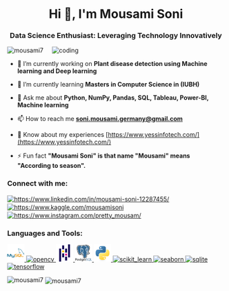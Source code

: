 
<h1 align="center">Hi 👋, I'm Mousami Soni</h1>
<h3 align="center">Data Science Enthusiast: Leveraging Technology Innovatively</h3>

<img align="right" alt="coding" width="400" src="https://user-images.githubusercontent.com/74038190/236119160-976a0405-caa7-470c-9356-16d43402ea0a.gif">

<p align="left"> <img src="https://komarev.com/ghpvc/?username=mousami7&label=Profile%20views&color=0e75b6&style=flat" alt="mousami7" /> </p>

- 🔭 I’m currently working on **Plant disease detection using Machine learning and Deep learning**

- 🌱 I’m currently learning **Masters in Computer Science in (IUBH)**

- 💬 Ask me about **Python, NumPy, Pandas, SQL, Tableau, Power-BI, Machine learning**

- 📫 How to reach me **soni.mousami.germany@gmail.com**

- 📄 Know about my experiences [https://www.yessinfotech.com/](https://www.yessinfotech.com/)

- ⚡ Fun fact **"Mousami Soni" is that name "Mousami" means "According to season".**

<h3 align="left">Connect with me:</h3>
<p align="left">
<a href="https://linkedin.com/in/https://www.linkedin.com/in/mousami-soni-12287455/" target="blank"><img align="center" src="https://raw.githubusercontent.com/rahuldkjain/github-profile-readme-generator/master/src/images/icons/Social/linked-in-alt.svg" alt="https://www.linkedin.com/in/mousami-soni-12287455/" height="30" width="40" /></a>
<a href="https://kaggle.com/https://www.kaggle.com/mousamisoni" target="blank"><img align="center" src="https://raw.githubusercontent.com/rahuldkjain/github-profile-readme-generator/master/src/images/icons/Social/kaggle.svg" alt="https://www.kaggle.com/mousamisoni" height="30" width="40" /></a>
<a href="https://instagram.com/https://www.instagram.com/pretty_mousam/" target="blank"><img align="center" src="https://raw.githubusercontent.com/rahuldkjain/github-profile-readme-generator/master/src/images/icons/Social/instagram.svg" alt="https://www.instagram.com/pretty_mousam/" height="30" width="40" /></a>
</p>

<h3 align="left">Languages and Tools:</h3>
<p align="left"> <a href="https://www.mysql.com/" target="_blank" rel="noreferrer"> <img src="https://raw.githubusercontent.com/devicons/devicon/master/icons/mysql/mysql-original-wordmark.svg" alt="mysql" width="40" height="40"/> </a> <a href="https://opencv.org/" target="_blank" rel="noreferrer"> <img src="https://www.vectorlogo.zone/logos/opencv/opencv-icon.svg" alt="opencv" width="40" height="40"/> </a> <a href="https://pandas.pydata.org/" target="_blank" rel="noreferrer"> <img src="https://raw.githubusercontent.com/devicons/devicon/2ae2a900d2f041da66e950e4d48052658d850630/icons/pandas/pandas-original.svg" alt="pandas" width="40" height="40"/> </a> <a href="https://www.postgresql.org" target="_blank" rel="noreferrer"> <img src="https://raw.githubusercontent.com/devicons/devicon/master/icons/postgresql/postgresql-original-wordmark.svg" alt="postgresql" width="40" height="40"/> </a> <a href="https://www.python.org" target="_blank" rel="noreferrer"> <img src="https://raw.githubusercontent.com/devicons/devicon/master/icons/python/python-original.svg" alt="python" width="40" height="40"/> </a> <a href="https://scikit-learn.org/" target="_blank" rel="noreferrer"> <img src="https://upload.wikimedia.org/wikipedia/commons/0/05/Scikit_learn_logo_small.svg" alt="scikit_learn" width="40" height="40"/> </a> <a href="https://seaborn.pydata.org/" target="_blank" rel="noreferrer"> <img src="https://seaborn.pydata.org/_images/logo-mark-lightbg.svg" alt="seaborn" width="40" height="40"/> </a> <a href="https://www.sqlite.org/" target="_blank" rel="noreferrer"> <img src="https://www.vectorlogo.zone/logos/sqlite/sqlite-icon.svg" alt="sqlite" width="40" height="40"/> </a> <a href="https://www.tensorflow.org" target="_blank" rel="noreferrer"> <img src="https://www.vectorlogo.zone/logos/tensorflow/tensorflow-icon.svg" alt="tensorflow" width="40" height="40"/> </a> </p>

<p><img align="left" src="https://github-readme-stats.vercel.app/api/top-langs?username=mousami7&show_icons=true&locale=en&layout=compact" alt="mousami7" /></p>

<p>&nbsp;<img align="center" src="https://github-readme-stats.vercel.app/api?username=mousami7&show_icons=true&locale=en" alt="mousami7" /></p>
